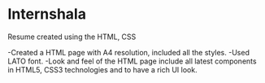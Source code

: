 # Internshala
Resume created using the HTML, CSS

-Created a HTML page with A4 resolution, included all the styles.
-Used LATO font.
-Look and feel of the HTML page include all latest components in HTML5, CSS3 technologies and to have a rich UI look.
